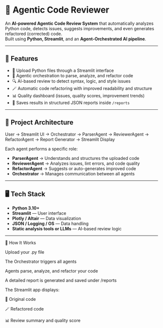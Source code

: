 # 🤖 Agentic Code Reviewer

An **AI-powered Agentic Code Review System** that automatically analyzes Python code, detects issues, suggests improvements, and even generates refactored (corrected) code.  
Built using **Python, Streamlit**, and an **Agent-Orchestrated AI pipeline**.

---

## 🚀 Features

- 📂 Upload Python files through a Streamlit interface  
- 🧠 Agentic orchestration to parse, analyze, and refactor code  
- 🔍 AI-based review to detect syntax, logic, and style issues  
- 🪄 Automatic code refactoring with improved readability and structure  
- 📊 Quality dashboard (issues, quality scores, improvement trends)  
- 💾 Saves results in structured JSON reports inside `/reports`

---

## 🧩 Project Architecture

User → Streamlit UI → Orchestrator → ParserAgent → ReviewerAgent → RefactorAgent → Report Generator → Streamlit Display


Each agent performs a specific role:
- **ParserAgent** → Understands and structures the uploaded code  
- **ReviewerAgent** → Analyzes issues, lint errors, and code quality  
- **RefactorAgent** → Suggests or auto-generates improved code  
- **Orchestrator** → Manages communication between all agents  

---

## 🖥️ Tech Stack

- **Python 3.10+**
- **Streamlit** — User interface  
- **Plotly / Altair** — Data visualization  
- **JSON / Logging / OS** — Data handling  
- **Static analysis tools or LLMs** — AI-based review logic  

---

🧠 How It Works

Upload your .py file

The Orchestrator triggers all agents

Agents parse, analyze, and refactor your code

A detailed report is generated and saved under /reports

The Streamlit app displays:

🧾 Original code

🪄 Refactored code

📊 Review summary and quality score

